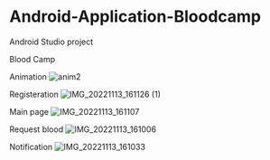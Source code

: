# Android-Application-Bloodcamp
Android Studio project

Blood Camp 

Animation
![anim2](https://user-images.githubusercontent.com/91895505/201518129-07d4d0b1-1566-4356-a5a6-782bc0cb28af.jpg)



Registeration
![IMG_20221113_161126 (1)](https://user-images.githubusercontent.com/91895505/201517964-19cad19c-b379-4fff-a9cf-179e426ca725.jpg)


Main page
![IMG_20221113_161107](https://user-images.githubusercontent.com/91895505/201517968-aef642a3-462d-4ac1-9422-00b53d81d9a9.jpg)



Request blood
![IMG_20221113_161006](https://user-images.githubusercontent.com/91895505/201517971-27680b1e-d6ba-406b-8cfe-7303a7367772.jpg)


Notification
![IMG_20221113_161033](https://user-images.githubusercontent.com/91895505/201517975-ab40875a-c393-4436-9954-ba766a88f4f8.jpg)

